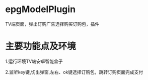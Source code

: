 # epgModelPlugin
TV端页面，弹出订购广告选择购买订购包，插件
# 主要功能点及环境
1.运行环境TV端安卓智能盒子

2.监听key键,切出弹窗,左右、ok键选择订购包，跳转订购页面完成支付
